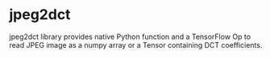 # jpeg2dct

jpeg2dct library provides native Python function and a TensorFlow Op to read JPEG image as a numpy array or a Tensor containing DCT coefficients.
